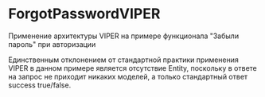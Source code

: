 # ForgotPasswordVIPER
Применение архитектуры VIPER на примере функционала "Забыли пароль" при авторизации

Единственным отклонением от стандартной практики применения VIPER в данном примере является отсутствие Entity, поскольку в ответе на запрос не приходит никаких моделей, а только стандартный ответ success true/false. 

